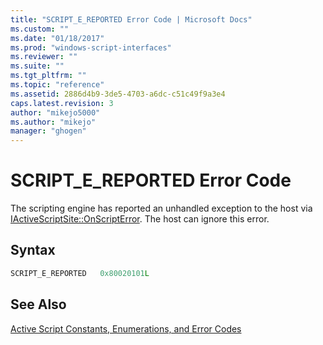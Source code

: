 ```yaml
---
title: "SCRIPT_E_REPORTED Error Code | Microsoft Docs"
ms.custom: ""
ms.date: "01/18/2017"
ms.prod: "windows-script-interfaces"
ms.reviewer: ""
ms.suite: ""
ms.tgt_pltfrm: ""
ms.topic: "reference"
ms.assetid: 2886d4b9-3de5-4703-a6dc-c51c49f9a3e4
caps.latest.revision: 3
author: "mikejo5000"
ms.author: "mikejo"
manager: "ghogen"
---
```

# SCRIPT_E_REPORTED Error Code
The scripting engine has reported an unhandled exception to the host via [IActiveScriptSite::OnScriptError](../../winscript/reference/iactivescriptsite-onscripterror.md). The host can ignore this error.  
  
## Syntax  
  
```cpp  
SCRIPT_E_REPORTED   0x80020101L  
```  
  
## See Also  
 [Active Script Constants, Enumerations, and Error Codes](../../winscript/reference/active-script-constants-enumerations-and-error-codes.md)